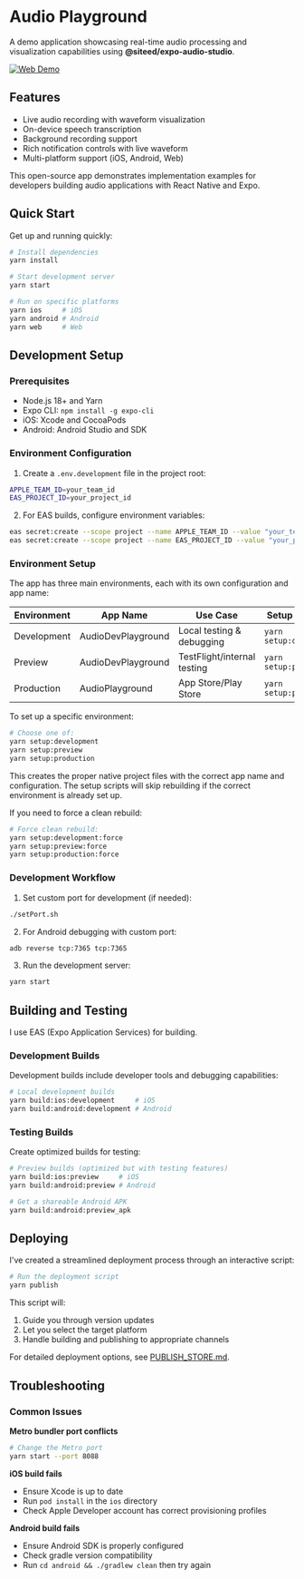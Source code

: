 # Audio Playground

A demo application showcasing real-time audio processing and visualization capabilities using **@siteed/expo-audio-studio**. 

[![Web Demo](https://img.shields.io/badge/Demo-Web-blue)](https://deeeed.github.io/expo-audio-stream/)

## Features

- Live audio recording with waveform visualization
- On-device speech transcription
- Background recording support
- Rich notification controls with live waveform
- Multi-platform support (iOS, Android, Web)

This open-source app demonstrates implementation examples for developers building audio applications with React Native and Expo.

## Quick Start

Get up and running quickly:

```bash
# Install dependencies
yarn install

# Start development server
yarn start

# Run on specific platforms
yarn ios     # iOS
yarn android # Android
yarn web     # Web
```

## Development Setup

### Prerequisites

- Node.js 18+ and Yarn
- Expo CLI: `npm install -g expo-cli`
- iOS: Xcode and CocoaPods
- Android: Android Studio and SDK

### Environment Configuration

1. Create a `.env.development` file in the project root:
```bash
APPLE_TEAM_ID=your_team_id
EAS_PROJECT_ID=your_project_id
```

2. For EAS builds, configure environment variables:
```bash
eas secret:create --scope project --name APPLE_TEAM_ID --value "your_team_id" --type string
eas secret:create --scope project --name EAS_PROJECT_ID --value "your_project_id" --type string
```

### Environment Setup

The app has three main environments, each with its own configuration and app name:

| Environment | App Name | Use Case | Setup Command |
|-------------|----------|----------|---------------|
| Development | AudioDevPlayground | Local testing & debugging | `yarn setup:development` |
| Preview | AudioDevPlayground | TestFlight/internal testing | `yarn setup:preview` |
| Production | AudioPlayground | App Store/Play Store | `yarn setup:production` |

To set up a specific environment:

```bash
# Choose one of:
yarn setup:development
yarn setup:preview
yarn setup:production
```

This creates the proper native project files with the correct app name and configuration. The setup scripts will skip rebuilding if the correct environment is already set up.

If you need to force a clean rebuild:
```bash
# Force clean rebuild:
yarn setup:development:force
yarn setup:preview:force  
yarn setup:production:force
```

### Development Workflow

1. Set custom port for development (if needed):
```bash
./setPort.sh
```

2. For Android debugging with custom port:
```bash
adb reverse tcp:7365 tcp:7365
```

3. Run the development server:
```bash
yarn start
```

## Building and Testing

I use EAS (Expo Application Services) for building.

### Development Builds

Development builds include developer tools and debugging capabilities:

```bash
# Local development builds
yarn build:ios:development     # iOS
yarn build:android:development # Android
```

### Testing Builds

Create optimized builds for testing:

```bash
# Preview builds (optimized but with testing features)
yarn build:ios:preview     # iOS
yarn build:android:preview # Android

# Get a shareable Android APK
yarn build:android:preview_apk
```

## Deploying

I've created a streamlined deployment process through an interactive script:

```bash
# Run the deployment script
yarn publish
```

This script will:
1. Guide you through version updates
2. Let you select the target platform
3. Handle building and publishing to appropriate channels

For detailed deployment options, see [PUBLISH_STORE.md](./PUBLISH_STORE.md).

## Troubleshooting

### Common Issues

**Metro bundler port conflicts**
```bash
# Change the Metro port
yarn start --port 8088
```

**iOS build fails**
- Ensure Xcode is up to date
- Run `pod install` in the `ios` directory
- Check Apple Developer account has correct provisioning profiles

**Android build fails**
- Ensure Android SDK is properly configured
- Check gradle version compatibility
- Run `cd android && ./gradlew clean` then try again
